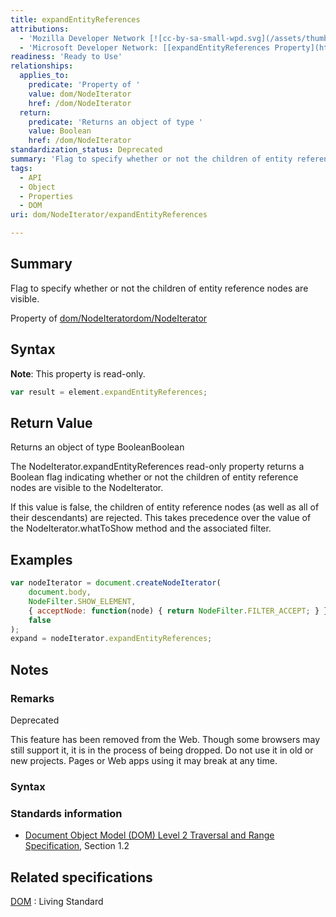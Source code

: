 ```yaml
---
title: expandEntityReferences
attributions:
  - 'Mozilla Developer Network [![cc-by-sa-small-wpd.svg](/assets/thumb/8/8c/cc-by-sa-small-wpd.svg/120px-cc-by-sa-small-wpd.svg.png)](http://creativecommons.org/licenses/by-sa/3.0/us/): [[NodeIterator.explandEntityReferences](https://developer.mozilla.org/en-US/docs/Web/API/NodeIterator.expandEntityReferences) Article]'
  - 'Microsoft Developer Network: [[expandEntityReferences Property](http://msdn.microsoft.com/en-us/library/ie/ff974819(v=vs.85).aspx) Article]'
readiness: 'Ready to Use'
relationships:
  applies_to:
    predicate: 'Property of '
    value: dom/NodeIterator
    href: /dom/NodeIterator
  return:
    predicate: 'Returns an object of type '
    value: Boolean
    href: /dom/NodeIterator
standardization_status: Deprecated
summary: 'Flag to specify whether or not the children of entity reference nodes are visible. '
tags:
  - API
  - Object
  - Properties
  - DOM
uri: dom/NodeIterator/expandEntityReferences

---
```

## <span>Summary</span>

Flag to specify whether or not the children of entity reference nodes are visible.

Property of [dom/NodeIterator](/dom/NodeIterator)[dom/NodeIterator](/dom/NodeIterator)

## <span>Syntax</span>

**Note**: This property is read-only.

``` js
var result = element.expandEntityReferences;
```

## <span>Return Value</span>

Returns an object of type BooleanBoolean

The NodeIterator.expandEntityReferences read-only property returns a Boolean flag indicating whether or not the children of entity reference nodes are visible to the NodeIterator.

If this value is false, the children of entity reference nodes (as well as all of their descendants) are rejected. This takes precedence over the value of the NodeIterator.whatToShow method and the associated filter.

## <span>Examples</span>

``` js
var nodeIterator = document.createNodeIterator(
    document.body,
    NodeFilter.SHOW_ELEMENT,
    { acceptNode: function(node) { return NodeFilter.FILTER_ACCEPT; } },
    false
);
expand = nodeIterator.expandEntityReferences;
```

## <span>Notes</span>

### <span>Remarks</span>

Deprecated

This feature has been removed from the Web. Though some browsers may still support it, it is in the process of being dropped. Do not use it in old or new projects. Pages or Web apps using it may break at any time.

### <span>Syntax</span>

### <span>Standards information</span>

-   [Document Object Model (DOM) Level 2 Traversal and Range Specification](http://go.microsoft.com/fwlink/p/?linkid=182712), Section 1.2

## <span>Related specifications</span>

[DOM](http://dom.spec.whatwg.org/#nodeiterator)
:   Living Standard
